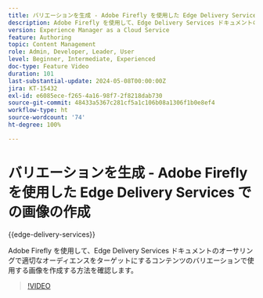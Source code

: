 ```yaml
---
title: バリエーションを生成 - Adobe Firefly を使用した Edge Delivery Services での画像の作成
description: Adobe Firefly を使用して、Edge Delivery Services ドキュメントのオーサリングで適切なオーディエンスをターゲットにするコンテンツのバリエーションで使用する画像を作成する方法を確認します。
version: Experience Manager as a Cloud Service
feature: Authoring
topic: Content Management
role: Admin, Developer, Leader, User
level: Beginner, Intermediate, Experienced
doc-type: Feature Video
duration: 101
last-substantial-update: 2024-05-08T00:00:00Z
jira: KT-15432
exl-id: e6085ece-f265-4a16-98f7-2f8218dab730
source-git-commit: 48433a5367c281cf5a1c106b08a1306f1b0e8ef4
workflow-type: ht
source-wordcount: '74'
ht-degree: 100%

---
```


# バリエーションを生成 - Adobe Firefly を使用した Edge Delivery Services での画像の作成

{{edge-delivery-services}}

Adobe Firefly を使用して、Edge Delivery Services ドキュメントのオーサリングで適切なオーディエンスをターゲットにするコンテンツのバリエーションで使用する画像を作成する方法を確認します。

>[!VIDEO](https://video.tv.adobe.com/v/3428794/?learn=on)
